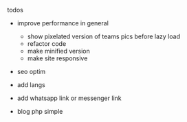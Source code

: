 todos

- improve performance in general

  - show pixelated version of teams pics before lazy load
  - refactor code
  - make minified version
  - make site responsive

- seo optim
- add langs
- add whatsapp link or messenger link
- blog php simple
